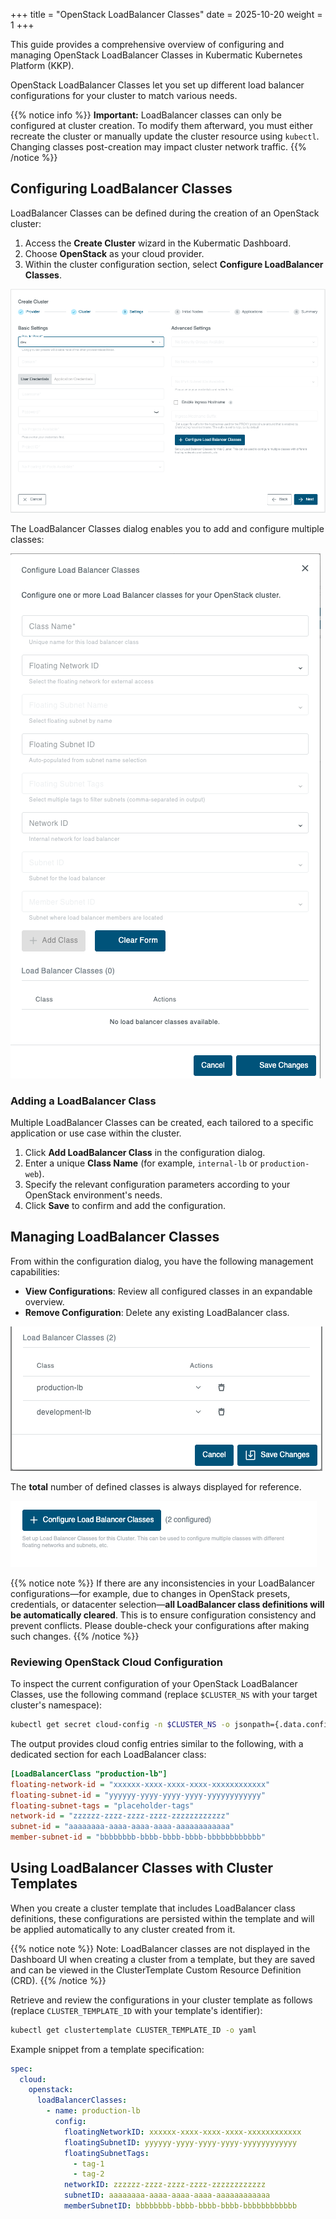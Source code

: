 +++
title = "OpenStack LoadBalancer Classes"
date = 2025-10-20
weight = 1
+++

This guide provides a comprehensive overview of configuring and managing OpenStack LoadBalancer Classes in Kubermatic Kubernetes Platform (KKP).

OpenStack LoadBalancer Classes let you set up different load balancer configurations for your cluster to match various needs.

{{% notice info %}}
**Important:** LoadBalancer classes can only be configured at cluster creation. To modify them afterward, you must either recreate the cluster or manually update the cluster resource using `kubectl`. Changing classes post-creation may impact cluster network traffic.
{{% /notice %}}

## Configuring LoadBalancer Classes

LoadBalancer Classes can be defined during the creation of an OpenStack cluster:

1. Access the **Create Cluster** wizard in the Kubermatic Dashboard.
2. Choose **OpenStack** as your cloud provider.
3. Within the cluster configuration section, select **Configure LoadBalancer Classes**.

![Add LoadBalancer Class](./images/openstack-configure-classes.png?classes=shadow,border "Add LoadBalancer Class")

The LoadBalancer Classes dialog enables you to add and configure multiple classes:

![Configure LoadBalancer Classes](./images/openstack-modal.png?classes=shadow,border "Configure LoadBalancer Classes Dialog")

### Adding a LoadBalancer Class

Multiple LoadBalancer Classes can be created, each tailored to a specific application or use case within the cluster.

1. Click **Add LoadBalancer Class** in the configuration dialog.
2. Enter a unique **Class Name** (for example, `internal-lb` or `production-web`).
3. Specify the relevant configuration parameters according to your OpenStack environment's needs.
4. Click **Save** to confirm and add the configuration.


## Managing LoadBalancer Classes

From within the configuration dialog, you have the following management capabilities:

- **View Configurations**: Review all configured classes in an expandable overview.
- **Remove Configuration**: Delete any existing LoadBalancer class.


![Configure LoadBalancer Classes](./images/added-classes.png?classes=shadow,border "Configured LoadBalancer Classes")

The **total** number of defined classes is always displayed for reference.

![Configured Classes](./images/configured-count.png?classes=shadow,border "Number of Configured Classes")

{{% notice note %}}
If there are any inconsistencies in your LoadBalancer configurations—for example, due to changes in OpenStack presets, credentials, or datacenter selection—**all LoadBalancer class definitions will be automatically cleared**. This is to ensure configuration consistency and prevent conflicts. Please double-check your configurations after making such changes.
{{% /notice %}}

### Reviewing OpenStack Cloud Configuration

To inspect the current configuration of your OpenStack LoadBalancer Classes, use the following command (replace `$CLUSTER_NS` with your target cluster's namespace):

```bash
kubectl get secret cloud-config -n $CLUSTER_NS -o jsonpath={.data.config} | base64 -d
```

The output provides cloud config entries similar to the following, with a dedicated section for each LoadBalancer class:

```ini
[LoadBalancerClass "production-lb"]
floating-network-id = "xxxxxx-xxxx-xxxx-xxxx-xxxxxxxxxxxx"
floating-subnet-id = "yyyyyy-yyyy-yyyy-yyyy-yyyyyyyyyyyy"
floating-subnet-tags = "placeholder-tags"
network-id = "zzzzzz-zzzz-zzzz-zzzz-zzzzzzzzzzzz"
subnet-id = "aaaaaaaa-aaaa-aaaa-aaaa-aaaaaaaaaaaa"
member-subnet-id = "bbbbbbbb-bbbb-bbbb-bbbb-bbbbbbbbbbbb"
```

## Using LoadBalancer Classes with Cluster Templates

When you create a cluster template that includes LoadBalancer class definitions, these configurations are persisted within the template and will be applied automatically to any cluster created from it.

{{% notice note %}}
Note: LoadBalancer classes are not displayed in the Dashboard UI when creating a cluster from a template, but they are saved and can be viewed in the ClusterTemplate Custom Resource Definition (CRD).
{{% /notice %}}

Retrieve and review the configurations in your cluster template as follows (replace `CLUSTER_TEMPLATE_ID` with your template's identifier):

```bash
kubectl get clustertemplate CLUSTER_TEMPLATE_ID -o yaml
```

Example snippet from a template specification:

```yaml
spec:
  cloud:
    openstack:
      loadBalancerClasses:
        - name: production-lb
          config:
            floatingNetworkID: xxxxxx-xxxx-xxxx-xxxx-xxxxxxxxxxxx
            floatingSubnetID: yyyyyy-yyyy-yyyy-yyyy-yyyyyyyyyyyy
            floatingSubnetTags:
              - tag-1
              - tag-2
            networkID: zzzzzz-zzzz-zzzz-zzzz-zzzzzzzzzzzz
            subnetID: aaaaaaaa-aaaa-aaaa-aaaa-aaaaaaaaaaaa
            memberSubnetID: bbbbbbbb-bbbb-bbbb-bbbb-bbbbbbbbbbbb
```